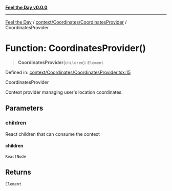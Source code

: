 [**Feel the Day v0.0.0**](../../../../README.md)

***

[Feel the Day](../../../../README.md) / [context/Coordinates/CoordinatesProvider](../README.md) / CoordinatesProvider

# Function: CoordinatesProvider()

> **CoordinatesProvider**(`children`): `Element`

Defined in: [context/Coordinates/CoordinatesProvider.tsx:15](https://github.com/HyeinKang/feel-the-day/blob/8289c79f2741a9407fd7ce6a81056ae02e4eeed7/src/context/Coordinates/CoordinatesProvider.tsx#L15)

CoordinatesProvider

Context provider managing user's location coordinates.

## Parameters

### children

React children that can consume the context

#### children

`ReactNode`

## Returns

`Element`
